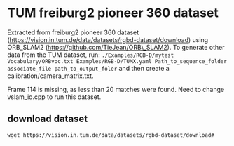 # TUM freiburg2 pioneer 360 dataset
Extracted from freiburg2 pioneer 360 dataset (https://vision.in.tum.de/data/datasets/rgbd-dataset/download) using ORB\_SLAM2 (https://github.com/TieJean/ORB\_SLAM2). To generate other data from the TUM dataset, run:
`./Examples/RGB-D/mytest Vocabulary/ORBvoc.txt Examples/RGB-D/TUMX.yaml Path_to_sequence_folder associate_file path_to_output_foler`
and then create a calibration/camera\_matrix.txt.

Frame 114 is missing, as less than 20 matches were found. Need to change vslam\_io.cpp to run this dataset.

## download dataset
`wget https://vision.in.tum.de/data/datasets/rgbd-dataset/download#`


